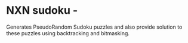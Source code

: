 # NXN sudoku -
Generates PseudoRandom Sudoku puzzles and also provide solution to these puzzles using backtracking and bitmasking.
